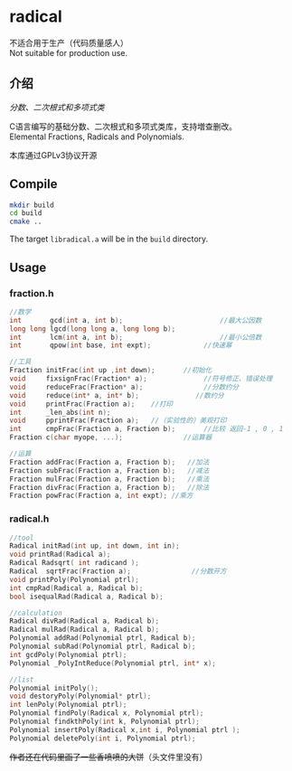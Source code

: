 # radical

不适合用于生产（代码质量感人）  
Not suitable for production use.

## 介绍

*分数、二次根式和多项式类*

C语言编写的基础分数、二次根式和多项式类库，支持増查删改。  
Elemental Fractions, Radicals and Polynomials.

本库通过GPLv3协议开源

## Compile

```bash
mkdir build
cd build 
cmake ..
```

The target `libradical.a` will be in the `build` directory.

## Usage

### fraction.h
```C
//数学
int       gcd(int a, int b);						//最大公因数
long long lgcd(long long a, long long b);
int       lcm(int a, int b);						//最小公倍数
int       qpow(int base, int expt);				//快速幂

//工具
Fraction initFrac(int up ,int down);       //初始化
void     fixsignFrac(Fraction* a);				//符号修正、错误处理
void     reduceFrac(Fraction* a);				//分数约分
void     reduce(int* a, int* b);              //数约分
void     printFrac(Fraction a);    //打印
int      _len_abs(int n);
void     pprintFrac(Fraction a);   //（实验性的）美观打印
int      cmpFrac(Fraction a, Fraction b);       //比较 返回-1 , 0 , 1
Fraction c(char myope, ...);               //运算器

//运算
Fraction addFrac(Fraction a, Fraction b);	//加法
Fraction subFrac(Fraction a, Fraction b);	//减法
Fraction mulFrac(Fraction a, Fraction b);	//乘法
Fraction divFrac(Fraction a, Fraction b);	//除法
Fraction powFrac(Fraction a, int expt);	//乘方
```

### radical.h
```C
//tool
Radical initRad(int up, int down, int in);
void printRad(Radical a);
Radical Radsqrt( int radicand );
Radical  sqrtFrac(Fraction a);               //分数开方
void printPoly(Polynomial ptrl);
int cmpRad(Radical a, Radical b);
bool isequalRad(Radical a, Radical b);

//calculation
Radical divRad(Radical a, Radical b);
Radical mulRad(Radical a, Radical b);
Polynomial addRad(Polynomial ptrl, Radical b);
Polynomial subRad(Polynomial ptrl, Radical b);
int gcdPoly(Polynomial ptrl);
Polynomial _PolyIntReduce(Polynomial ptrl, int* x);

//list
Polynomial initPoly();
void destoryPoly(Polynomial* ptrl);
int lenPoly(Polynomial ptrl);
Polynomial findPoly(Radical x, Polynomial ptrl);
Polynomial findkthPoly(int k, Polynomial ptrl);
Polynomial insertPoly(Radical x,int i, Polynomial ptrl );
Polynomial deletePoly(int i, Polynomial ptrl);
```

<del>作者还在代码里画了一些香喷喷的大饼</del>（头文件里没有）
